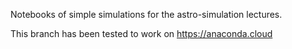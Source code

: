 Notebooks of simple simulations for the astro-simulation lectures.

This branch has been tested to work on https://anaconda.cloud
